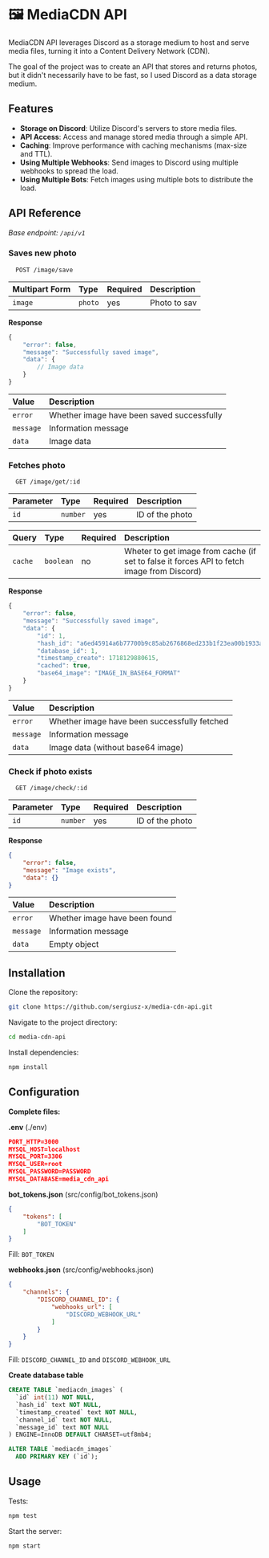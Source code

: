 # 🖼️ MediaCDN API

MediaCDN API leverages Discord as a storage medium to host and serve media files, turning it into a Content Delivery Network (CDN).

The goal of the project was to create an API that stores and returns photos, but it didn't necessarily have to be fast, so I used Discord as a data storage medium.


## Features

- **Storage on Discord**: Utilize Discord's servers to store media files.
- **API Access**: Access and manage stored media through a simple API.
- **Caching**: Improve performance with caching mechanisms (max-size and TTL).
- **Using Multiple Webhooks**: Send images to Discord using multiple webhooks to spread the load.
- **Using Multiple Bots**: Fetch images using multiple bots to distribute the load.
## API Reference
*Base endpoint: `/api/v1`*

### Saves new photo
```
  POST /image/save
```

| Multipart Form | Type | Required | Description |
| :- | :- | :- | :- |
| `image` | `photo` | yes | Photo to sav |

**Response**
```js
{
    "error": false,
    "message": "Successfully saved image",
    "data": {
        // Image data
    }
}
```
| Value  | Description |
| :- | :- |
| `error` | Whether image have been saved successfully |
| `message` | Information message |
| `data` | Image data |



### Fetches photo
```
  GET /image/get/:id
```

| Parameter | Type | Required | Description |
| :- | :- | :- | :- |
| `id` | `number` | yes | ID of the photo |

| Query | Type | Required | Description |
| :- | :- | :- | :- |
| `cache` | `boolean` | no | Wheter to get image from cache (if set to false it forces API to fetch image from Discord) |

**Response**
```js
{
    "error": false,
    "message": "Successfully saved image",
    "data": {
        "id": 1,
        "hash_id": "a6ed45914a6b77700b9c85ab2676868ed233b1f23ea00b1933a1bcb16dc63637",
        "database_id": 1,
        "timestamp_create": 1718129880615,
        "cached": true,
        "base64_image": "IMAGE_IN_BASE64_FORMAT"
    }
}
```
| Value  | Description |
| :- | :- |
| `error` | Whether image have been successfully fetched |
| `message` | Information message |
| `data` | Image data (without base64 image) |



### Check if photo exists
```
  GET /image/check/:id
```

| Parameter | Type | Required | Description |
| :- | :- | :- | :- |
| `id` | `number` | yes | ID of the photo |

**Response**
```json
{
    "error": false,
    "message": "Image exists",
    "data": {}
}
```
| Value  | Description |
| :- | :- |
| `error` | Whether image have been found |
| `message` | Information message |
| `data` | Empty object |

## Installation

Clone the repository:
```bash
git clone https://github.com/sergiusz-x/media-cdn-api.git
```

Navigate to the project directory:
```bash
cd media-cdn-api
```

Install dependencies:
```bash
npm install
```

## Configuration
**Complete files:**

**.env** (./env)
```json
PORT_HTTP=3000
MYSQL_HOST=localhost
MYSQL_PORT=3306
MYSQL_USER=root
MYSQL_PASSWORD=PASSWORD
MYSQL_DATABASE=media_cdn_api
```

**bot_tokens.json** (src/config/bot_tokens.json)
```json
{
    "tokens": [
        "BOT_TOKEN"
    ]
}
```
Fill: `BOT_TOKEN`


**webhooks.json** (src/config/webhooks.json)
```json
{
    "channels": {
        "DISCORD_CHANNEL_ID": {
            "webhooks_url": [
                "DISCORD_WEBHOOK_URL"
            ]
        }
    }
}
```
Fill: `DISCORD_CHANNEL_ID` and `DISCORD_WEBHOOK_URL`

**Create database table**
```sql
CREATE TABLE `mediacdn_images` (
  `id` int(11) NOT NULL,
  `hash_id` text NOT NULL,
  `timestamp_created` text NOT NULL,
  `channel_id` text NOT NULL,
  `message_id` text NOT NULL
) ENGINE=InnoDB DEFAULT CHARSET=utf8mb4;

ALTER TABLE `mediacdn_images`
  ADD PRIMARY KEY (`id`);
```
## Usage

Tests:
```bash
npm test
```

Start the server:
```bash
npm start
```